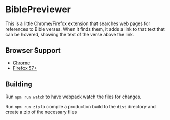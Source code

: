 # BiblePreviewer

This is a little Chrome/Firefox extension that searches web pages for references to Bible verses. When it finds them, it
adds a link to that text that can be hovered, showing the text of the verse above the link.

## Browser Support

* [Chrome](https://chrome.google.com/webstore/detail/bible-previewer/khknjdjihianlbkkbpmoemlkphkeaddi)
* [Firefox 57+](https://addons.mozilla.org/en-US/firefox/addon/bible-previewer/)

## Building

Run `npm run watch` to have webpack watch the files for changes.

Run `npm run zip` to compile a production build to the `dist` directory and create a zip of the necessary files

